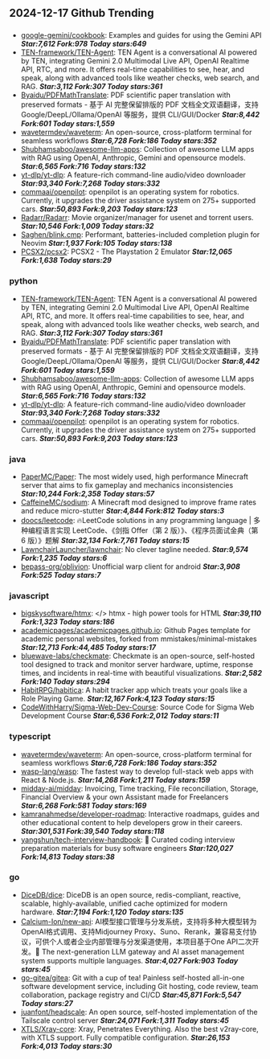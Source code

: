 ## 2024-12-17 Github Trending

### 
* [google-gemini/cookbook](https://github.com/google-gemini/cookbook): Examples and guides for using the Gemini API ***Star:7,612 Fork:978 Today stars:649***
* [TEN-framework/TEN-Agent](https://github.com/TEN-framework/TEN-Agent): TEN Agent is a conversational AI powered by TEN, integrating Gemini 2.0 Multimodal Live API, OpenAI Realtime API, RTC, and more. It offers real-time capabilities to see, hear, and speak, along with advanced tools like weather checks, web search, and RAG. ***Star:3,112 Fork:307 Today stars:361***
* [Byaidu/PDFMathTranslate](https://github.com/Byaidu/PDFMathTranslate): PDF scientific paper translation with preserved formats - 基于 AI 完整保留排版的 PDF 文档全文双语翻译，支持 Google/DeepL/Ollama/OpenAI 等服务，提供 CLI/GUI/Docker ***Star:8,442 Fork:601 Today stars:1,559***
* [wavetermdev/waveterm](https://github.com/wavetermdev/waveterm): An open-source, cross-platform terminal for seamless workflows ***Star:6,728 Fork:186 Today stars:352***
* [Shubhamsaboo/awesome-llm-apps](https://github.com/Shubhamsaboo/awesome-llm-apps): Collection of awesome LLM apps with RAG using OpenAI, Anthropic, Gemini and opensource models. ***Star:6,565 Fork:716 Today stars:132***
* [yt-dlp/yt-dlp](https://github.com/yt-dlp/yt-dlp): A feature-rich command-line audio/video downloader ***Star:93,340 Fork:7,268 Today stars:332***
* [commaai/openpilot](https://github.com/commaai/openpilot): openpilot is an operating system for robotics. Currently, it upgrades the driver assistance system on 275+ supported cars. ***Star:50,893 Fork:9,203 Today stars:123***
* [Radarr/Radarr](https://github.com/Radarr/Radarr): Movie organizer/manager for usenet and torrent users. ***Star:10,546 Fork:1,009 Today stars:32***
* [Saghen/blink.cmp](https://github.com/Saghen/blink.cmp): Performant, batteries-included completion plugin for Neovim ***Star:1,937 Fork:105 Today stars:138***
* [PCSX2/pcsx2](https://github.com/PCSX2/pcsx2): PCSX2 - The Playstation 2 Emulator ***Star:12,065 Fork:1,638 Today stars:29***

### python
* [TEN-framework/TEN-Agent](https://github.com/TEN-framework/TEN-Agent): TEN Agent is a conversational AI powered by TEN, integrating Gemini 2.0 Multimodal Live API, OpenAI Realtime API, RTC, and more. It offers real-time capabilities to see, hear, and speak, along with advanced tools like weather checks, web search, and RAG. ***Star:3,112 Fork:307 Today stars:361***
* [Byaidu/PDFMathTranslate](https://github.com/Byaidu/PDFMathTranslate): PDF scientific paper translation with preserved formats - 基于 AI 完整保留排版的 PDF 文档全文双语翻译，支持 Google/DeepL/Ollama/OpenAI 等服务，提供 CLI/GUI/Docker ***Star:8,442 Fork:601 Today stars:1,559***
* [Shubhamsaboo/awesome-llm-apps](https://github.com/Shubhamsaboo/awesome-llm-apps): Collection of awesome LLM apps with RAG using OpenAI, Anthropic, Gemini and opensource models. ***Star:6,565 Fork:716 Today stars:132***
* [yt-dlp/yt-dlp](https://github.com/yt-dlp/yt-dlp): A feature-rich command-line audio/video downloader ***Star:93,340 Fork:7,268 Today stars:332***
* [commaai/openpilot](https://github.com/commaai/openpilot): openpilot is an operating system for robotics. Currently, it upgrades the driver assistance system on 275+ supported cars. ***Star:50,893 Fork:9,203 Today stars:123***

### java
* [PaperMC/Paper](https://github.com/PaperMC/Paper): The most widely used, high performance Minecraft server that aims to fix gameplay and mechanics inconsistencies ***Star:10,244 Fork:2,358 Today stars:57***
* [CaffeineMC/sodium](https://github.com/CaffeineMC/sodium): A Minecraft mod designed to improve frame rates and reduce micro-stutter ***Star:4,844 Fork:812 Today stars:3***
* [doocs/leetcode](https://github.com/doocs/leetcode): 🔥LeetCode solutions in any programming language | 多种编程语言实现 LeetCode、《剑指 Offer（第 2 版）》、《程序员面试金典（第 6 版）》题解 ***Star:32,134 Fork:7,761 Today stars:15***
* [LawnchairLauncher/lawnchair](https://github.com/LawnchairLauncher/lawnchair): No clever tagline needed. ***Star:9,574 Fork:1,235 Today stars:6***
* [bepass-org/oblivion](https://github.com/bepass-org/oblivion): Unofficial warp client for android ***Star:3,908 Fork:525 Today stars:7***

### javascript
* [bigskysoftware/htmx](https://github.com/bigskysoftware/htmx): </> htmx - high power tools for HTML ***Star:39,110 Fork:1,323 Today stars:186***
* [academicpages/academicpages.github.io](https://github.com/academicpages/academicpages.github.io): Github Pages template for academic personal websites, forked from mmistakes/minimal-mistakes ***Star:12,713 Fork:44,485 Today stars:17***
* [bluewave-labs/checkmate](https://github.com/bluewave-labs/checkmate): Checkmate is an open-source, self-hosted tool designed to track and monitor server hardware, uptime, response times, and incidents in real-time with beautiful visualizations. ***Star:2,582 Fork:140 Today stars:294***
* [HabitRPG/habitica](https://github.com/HabitRPG/habitica): A habit tracker app which treats your goals like a Role Playing Game. ***Star:12,167 Fork:4,123 Today stars:15***
* [CodeWithHarry/Sigma-Web-Dev-Course](https://github.com/CodeWithHarry/Sigma-Web-Dev-Course): Source Code for Sigma Web Development Course ***Star:6,536 Fork:2,012 Today stars:11***

### typescript
* [wavetermdev/waveterm](https://github.com/wavetermdev/waveterm): An open-source, cross-platform terminal for seamless workflows ***Star:6,728 Fork:186 Today stars:352***
* [wasp-lang/wasp](https://github.com/wasp-lang/wasp): The fastest way to develop full-stack web apps with React & Node.js. ***Star:14,268 Fork:1,211 Today stars:159***
* [midday-ai/midday](https://github.com/midday-ai/midday): Invoicing, Time tracking, File reconciliation, Storage, Financial Overview & your own Assistant made for Freelancers ***Star:6,268 Fork:581 Today stars:169***
* [kamranahmedse/developer-roadmap](https://github.com/kamranahmedse/developer-roadmap): Interactive roadmaps, guides and other educational content to help developers grow in their careers. ***Star:301,531 Fork:39,540 Today stars:118***
* [yangshun/tech-interview-handbook](https://github.com/yangshun/tech-interview-handbook): 💯 Curated coding interview preparation materials for busy software engineers ***Star:120,027 Fork:14,813 Today stars:38***

### go
* [DiceDB/dice](https://github.com/DiceDB/dice): DiceDB is an open source, redis-compliant, reactive, scalable, highly-available, unified cache optimized for modern hardware. ***Star:7,194 Fork:1,120 Today stars:135***
* [Calcium-Ion/new-api](https://github.com/Calcium-Ion/new-api): AI模型接口管理与分发系统，支持将多种大模型转为OpenAI格式调用、支持Midjourney Proxy、Suno、Rerank，兼容易支付协议，可供个人或者企业内部管理与分发渠道使用，本项目基于One API二次开发。🍥 The next-generation LLM gateway and AI asset management system supports multiple languages. ***Star:4,027 Fork:903 Today stars:45***
* [go-gitea/gitea](https://github.com/go-gitea/gitea): Git with a cup of tea! Painless self-hosted all-in-one software development service, including Git hosting, code review, team collaboration, package registry and CI/CD ***Star:45,871 Fork:5,547 Today stars:27***
* [juanfont/headscale](https://github.com/juanfont/headscale): An open source, self-hosted implementation of the Tailscale control server ***Star:24,071 Fork:1,311 Today stars:45***
* [XTLS/Xray-core](https://github.com/XTLS/Xray-core): Xray, Penetrates Everything. Also the best v2ray-core, with XTLS support. Fully compatible configuration. ***Star:26,153 Fork:4,013 Today stars:30***
